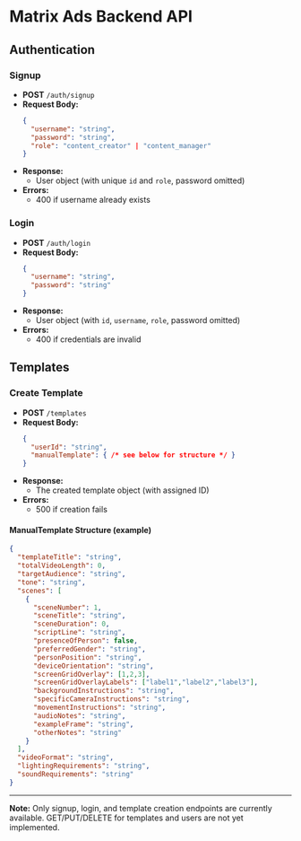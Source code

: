 # Matrix Ads Backend API

## Authentication

### Signup
- **POST** `/auth/signup`
- **Request Body:**
  ```json
  {
    "username": "string",
    "password": "string",
    "role": "content_creator" | "content_manager"
  }
  ```
- **Response:**
  - User object (with unique `id` and `role`, password omitted)
- **Errors:**
  - 400 if username already exists

### Login
- **POST** `/auth/login`
- **Request Body:**
  ```json
  {
    "username": "string",
    "password": "string"
  }
  ```
- **Response:**
  - User object (with `id`, `username`, `role`, password omitted)
- **Errors:**
  - 400 if credentials are invalid

## Templates

### Create Template
- **POST** `/templates`
- **Request Body:**
  ```json
  {
    "userId": "string",
    "manualTemplate": { /* see below for structure */ }
  }
  ```
- **Response:**
  - The created template object (with assigned ID)
- **Errors:**
  - 500 if creation fails

#### ManualTemplate Structure (example)
```json
{
  "templateTitle": "string",
  "totalVideoLength": 0,
  "targetAudience": "string",
  "tone": "string",
  "scenes": [
    {
      "sceneNumber": 1,
      "sceneTitle": "string",
      "sceneDuration": 0,
      "scriptLine": "string",
      "presenceOfPerson": false,
      "preferredGender": "string",
      "personPosition": "string",
      "deviceOrientation": "string",
      "screenGridOverlay": [1,2,3],
      "screenGridOverlayLabels": ["label1","label2","label3"],
      "backgroundInstructions": "string",
      "specificCameraInstructions": "string",
      "movementInstructions": "string",
      "audioNotes": "string",
      "exampleFrame": "string",
      "otherNotes": "string"
    }
  ],
  "videoFormat": "string",
  "lightingRequirements": "string",
  "soundRequirements": "string"
}
```

---

**Note:** Only signup, login, and template creation endpoints are currently available. GET/PUT/DELETE for templates and users are not yet implemented.